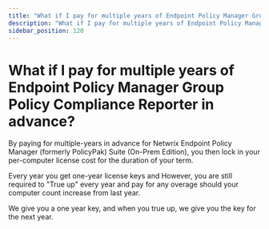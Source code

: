 ```yaml
---
title: "What if I pay for multiple years of Endpoint Policy Manager Group Policy Compliance Reporter in advance?"
description: "What if I pay for multiple years of Endpoint Policy Manager Group Policy Compliance Reporter in advance?"
sidebar_position: 120
---
```


# What if I pay for multiple years of Endpoint Policy Manager Group Policy Compliance Reporter in advance?

By paying for multiple-years in advance for Netwrix Endpoint Policy Manager (formerly PolicyPak)
Suite (On-Prem Edition), you then lock in your per-computer license cost for the duration of your
term.

Every year you get one-year license keys and However, you are still required to "True up" every year
and pay for any overage should your computer count increase from last year.

We give you a one year key, and when you true up, we give you the key for the next year.
